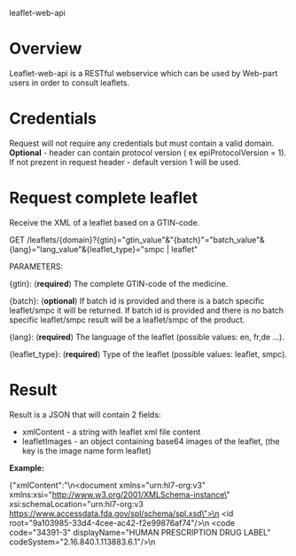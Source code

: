 leaflet-web-api

# **Overview**

Leaflet-web-api is a RESTful webservice which can be used by Web-part users in order to consult leaflets.

# **Credentials**

Request will not require any credentials but must contain a valid domain. **Optional** - header can contain protocol
version (
ex epiProtocolVersion = 1). If not prezent in request header - default version 1 will be used.

# **Request complete leaflet**

Receive the XML of a leaflet based on a GTIN-code. 

GET /leaflets/{domain}?{gtin}="gtin_value"&"{batch}"="batch_value"&{lang}="lang_value"&{leaflet_type}="smpc | leaflet"

PARAMETERS:

{gtin}: (**required**) The complete GTIN-code of the medicine.

{batch}: (**optional**) If batch id is provided and there is a batch specific leaflet/smpc it will be returned.
If batch id is provided and there is no batch specific leaflet/smpc result will be a leaflet/smpc of the product.

{lang}: (**required**) The language of the leaflet (possible values: en, fr,de ...).

{leaflet_type}: (**required**) Type of the leaflet (possible values: leaflet, smpc).

# **Result**

Result is a JSON that will contain 2 fields:
 - xmlContent - a string with leaflet xml file content
 - leafletImages - an object containing base64 images of the leaflet, (the key is the image name form leaflet)

**Example:**

{"xmlContent":"<?xml version=\"1.0\" encoding=\"UTF-8\"?><?xml-stylesheet href=\"https://www.accessdata.fda.gov/spl/stylesheet/spl.xsl\" type=\"text/xsl\"?>\n<document xmlns=\"urn:hl7-org:v3\" xmlns:xsi=\"http://www.w3.org/2001/XMLSchema-instance\" xsi:schemaLocation=\"urn:hl7-org:v3 https://www.accessdata.fda.gov/spl/schema/spl.xsd\">\n   <id root=\"9a103985-33d4-4cee-ac42-f2e99876af74\"/>\n   <code code=\"34391-3\" displayName=\"HUMAN PRESCRIPTION DRUG LABEL\" codeSystem=\"2.16.840.1.113883.6.1\"/>\n   <title>\n      <content styleCode=\"bold\">These highlights do not include all the information needed to use COSENTYX safely and effectively. See full prescribing information for COSENTYX.</content>\n      <br/>\n 
....

"leafletImages":{"cosentyx-14.jpg":"data:image/png;base64, /9j/4AAQSkZJRgABAgEAYABgAAD//gASTEVBRFRPT0xTIHYyMC4wAP/bAIQABQUFCAUIDAcHDAwJCQkMDQwMDAwNDQ0NDQ0NDQ0NDQ0NDQ0NDQ0NDQ0NDQ0NDQ0NDQ0NDQ0NDQ0NDQ0NDQ0NDQEFCAgKBwoMBwcMDQwKDA0NDQ0NDQ0NDQ0NDQ0NDQ0NDQ0NDQ0NDQ0NDQ0NDQ0NDQ0NDQ0NDQ0NDQ0NDQ0NDQ0N/
....
